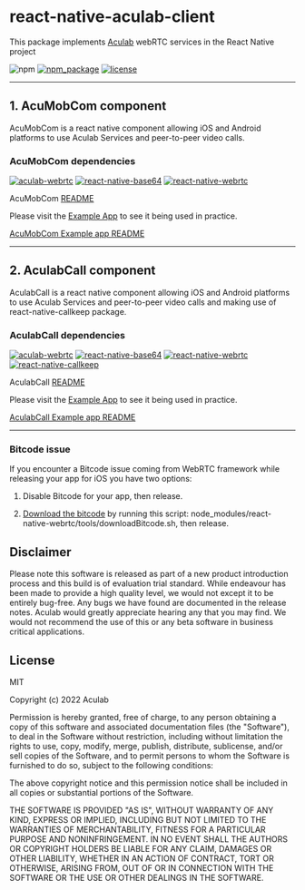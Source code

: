 # react-native-aculab-client

This package implements [Aculab](https://www.aculab.com/) webRTC services in the React Native project

![npm](https://img.shields.io/npm/dw/react-native-aculab-client)
[![npm_package](https://img.shields.io/npm/v/react-native-aculab-client?color=green)](https://www.npmjs.com/package/react-native-aculab-client)
[![license](https://img.shields.io/npm/l/react-native-aculab-client)](https://github.com/aculab-com/react-native-aculab-client/blob/main/LICENSE)

---

## 1. AcuMobCom component

AcuMobCom is a react native component allowing iOS and Android platforms to use Aculab Services and peer-to-peer video calls.

### AcuMobCom dependencies

[![aculab-webrtc](https://img.shields.io/npm/dependency-version/react-native-aculab-client/aculab-webrtc)](https://www.npmjs.com/package/aculab-webrtc)
[![react-native-base64](https://img.shields.io/npm/dependency-version/react-native-aculab-client/react-native-base64)](https://www.npmjs.com/package/react-native-base64)
[![react-native-webrtc](https://img.shields.io/npm/dependency-version/react-native-aculab-client/peer/react-native-webrtc)](https://www.npmjs.com/package/react-native-webrtc)

AcuMobCom [README](https://github.com/aculab-com/react-native-aculab-client/blob/main/src/AcuMobCom-README.md)

Please visit the [Example App](https://github.com/aculab-com/AcuMobCom-Example) to see it being used in practice.

[AcuMobCom Example app README](https://github.com/aculab-com/AcuMobCom-Example/blob/main/README.md)

---

## 2. AculabCall component

AculabCall is a react native component allowing iOS and Android platforms to use Aculab Services and peer-to-peer video calls and making use of react-native-callkeep package.

### AculabCall dependencies

[![aculab-webrtc](https://img.shields.io/npm/dependency-version/react-native-aculab-client/aculab-webrtc)](https://www.npmjs.com/package/aculab-webrtc)
[![react-native-base64](https://img.shields.io/npm/dependency-version/react-native-aculab-client/react-native-base64)](https://www.npmjs.com/package/react-native-base64)
[![react-native-webrtc](https://img.shields.io/npm/dependency-version/react-native-aculab-client/peer/react-native-webrtc)](https://www.npmjs.com/package/react-native-webrtc)
[![react-native-callkeep](https://img.shields.io/npm/dependency-version/react-native-aculab-client/dev/react-native-callkeep)](https://www.npmjs.com/package/react-native-callkeep)

AculabCall [README](https://github.com/aculab-com/react-native-aculab-client/blob/aculabcall/src/AculabCall-README.md)

Please visit the [Example App](https://github.com/aculab-com/AculabCall-Example) to see it being used in practice.

[AculabCall Example app README](https://github.com/aculab-com/AculabCall-Example/blob/main/README.md)

---

### Bitcode issue

If you encounter a Bitcode issue coming from WebRTC framework while releasing your app for iOS you have two options:

1. Disable Bitcode for your app, then release.

2. [Download the bitcode](https://github.com/jitsi/jitsi-meet/issues/4209) by running this script: node_modules/react-native-webrtc/tools/downloadBitcode.sh, then release.

## Disclaimer

Please note this software is released as part of a new product introduction process and this build is of evaluation trial standard. While endeavour has been made to provide a high quality level, we would not except it to be entirely bug-free. Any bugs we have found are documented in the release notes. Aculab would greatly appreciate hearing any that you may find. We would not recommend the use of this or any beta software in business critical applications.

## License

MIT

Copyright (c) 2022 Aculab

Permission is hereby granted, free of charge, to any person obtaining a copy
of this software and associated documentation files (the "Software"), to deal
in the Software without restriction, including without limitation the rights
to use, copy, modify, merge, publish, distribute, sublicense, and/or sell
copies of the Software, and to permit persons to whom the Software is
furnished to do so, subject to the following conditions:

The above copyright notice and this permission notice shall be included in all
copies or substantial portions of the Software.

THE SOFTWARE IS PROVIDED "AS IS", WITHOUT WARRANTY OF ANY KIND, EXPRESS OR
IMPLIED, INCLUDING BUT NOT LIMITED TO THE WARRANTIES OF MERCHANTABILITY,
FITNESS FOR A PARTICULAR PURPOSE AND NONINFRINGEMENT. IN NO EVENT SHALL THE
AUTHORS OR COPYRIGHT HOLDERS BE LIABLE FOR ANY CLAIM, DAMAGES OR OTHER
LIABILITY, WHETHER IN AN ACTION OF CONTRACT, TORT OR OTHERWISE, ARISING FROM,
OUT OF OR IN CONNECTION WITH THE SOFTWARE OR THE USE OR OTHER DEALINGS IN THE
SOFTWARE.
